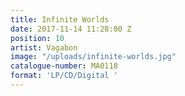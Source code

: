 ```yaml
---
title: Infinite Worlds
date: 2017-11-14 11:28:00 Z
position: 10
artist: Vagabon
image: "/uploads/infinite-worlds.jpg"
catalogue-number: MA0118
format: 'LP/CD/Digital '
---
```


